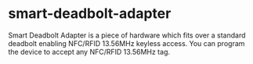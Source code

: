 # smart-deadbolt-adapter
Smart Deadbolt Adapter is a piece of hardware which fits over a standard deadbolt enabling NFC/RFID 13.56MHz keyless access. You can program the device to accept any NFC/RFID 13.56MHz tag.
